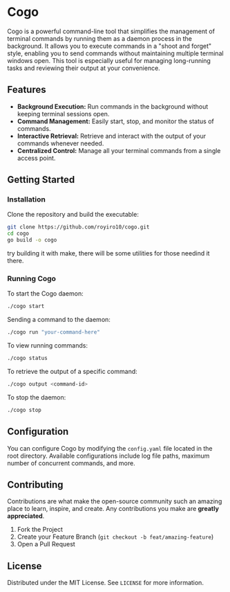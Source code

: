 Cogo
====

Cogo is a powerful command-line tool that simplifies the management of terminal commands by running them as a daemon process in the background. It allows you to execute commands in a "shoot and forget" style, enabling you to send commands without maintaining multiple terminal windows open. This tool is especially useful for managing long-running tasks and reviewing their output at your convenience.

Features
--------

* **Background Execution:** Run commands in the background without keeping terminal sessions open.
* **Command Management:** Easily start, stop, and monitor the status of commands.
* **Interactive Retrieval:** Retrieve and interact with the output of your commands whenever needed.
* **Centralized Control:** Manage all your terminal commands from a single access point.

Getting Started
---------------

### Installation

Clone the repository and build the executable:

```bash
git clone https://github.com/royiro10/cogo.git 
cd cogo
go build -o cogo
```

try building it with make, there will be some utilities for those needind it there.

### Running Cogo

To start the Cogo daemon:

```bash
./cogo start
```

Sending a command to the daemon:

```bash
./cogo run "your-command-here"
```

To view running commands:

```bash
./cogo status
```

To retrieve the output of a specific command:

```bash
./cogo output <command-id>
```

To stop the daemon:

```bash
./cogo stop
```

Configuration
-------------

You can configure Cogo by modifying the `config.yaml` file located in the root directory. Available configurations include log file paths, maximum number of concurrent commands, and more.

Contributing
------------

Contributions are what make the open-source community such an amazing place to learn, inspire, and create. Any contributions you make are **greatly appreciated**.

1. Fork the Project
2. Create your Feature Branch (`git checkout -b feat/amazing-feature`)
3. Open a Pull Request

License
-------

Distributed under the MIT License. See `LICENSE` for more information.
